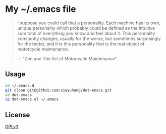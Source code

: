 # My ~/.emacs file

> I suppose you could call that a personality.
> Each machine has its own, unique personality
> which probably could be defined as
>   the intuitive sum total of everything
>   you know and feel about it.
> This personality constantly changes,
> usually for the worse, but sometimes
> surprisingly for the better, and it is this personality
> that is the real object of motorcycle maintenance.
>
> -- "Zen and The Art of Motorcycle Maintenance"

## Usage

```sh
cd ~/.emacs.d
git clone git@github.com:xieyuheng/dot-emacs.git
cd dot-emacs
cp dot-emacs.el ~/.emacs
```

## License

[GPLv3](LICENSE)
